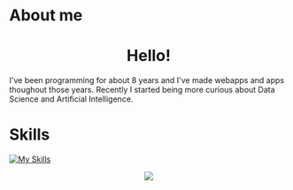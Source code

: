 # About me
<h1 align="center">
  Hello!<br>
</h1>
  I've been programming for about 8 years and I've made webapps and apps thoughout those years.
  Recently I started being more curious about Data Science and Artificial Intelligence.<br>

# Skills

[![My Skills](https://skillicons.dev/icons?i=c,cs,css,docker,html,java,js,mysql,php,py)](https://skillicons.dev)

<p align="center">
  <a href="https://github.com/pevent">
    <img src="https://komarev.com/ghpvc/?username=pevent&color=blue&style=flat)" />
  </a>
</p>
